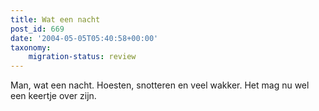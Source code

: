 ```yaml
---
title: Wat een nacht
post_id: 669
date: '2004-05-05T05:40:58+00:00'
taxonomy:
    migration-status: review
---
```

Man, wat een nacht. Hoesten, snotteren en veel wakker. Het mag nu wel een keertje over zijn.